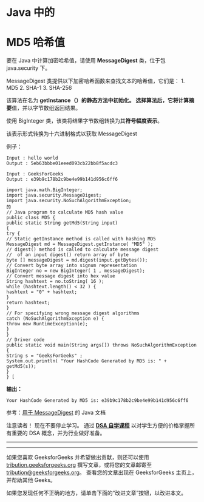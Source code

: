 # Java 中的

# MD5 哈希值

要在 Java 中计算加密哈希值，请使用 **MessageDigest** 类，位于包 java.security 下。

MessageDigest 类提供以下加密哈希函数来查找文本的哈希值，它们是：
1\. MD5
2\. SHA-1
3\. SHA-256

该算法在名为 **getInstance（）**的静态方法中初始化。 选择算法后，它将计算**摘要**值，并以字节数组返回结果。

使用 BigInteger 类，该类将结果字节数组转换为其**符号幅度表示**。

该表示形式转换为十六进制格式以获取 MessageDigest

例子：

```
Input : hello world
Output : 5eb63bbbe01eeed093cb22bb8f5acdc3

Input : GeeksForGeeks
Output : e39b9c178b2c9be4e99b141d956c6ff6

```

```
import java.math.BigInteger;
import java.security.MessageDigest;
import java.security.NoSuchAlgorithmException;
的
// Java program to calculate MD5 hash value
public class MD5 {
public static String getMd5(String input)
{
try {
// Static getInstance method is called with hashing MD5
MessageDigest md = MessageDigest.getInstance( "MD5" );
// digest() method is called to calculate message digest
//  of an input digest() return array of byte
byte [] messageDigest = md.digest(input.getBytes());
// Convert byte array into signum representation
BigInteger no = new BigInteger( 1 , messageDigest);
// Convert message digest into hex value
String hashtext = no.toString( 16 );
while (hashtext.length() < 32 ) {
hashtext = "0" + hashtext;
}
return hashtext;
}
// For specifying wrong message digest algorithms
catch (NoSuchAlgorithmException e) {
throw new RuntimeException(e);
}
}
// Driver code
public static void main(String args[]) throws NoSuchAlgorithmException
{
String s = "GeeksForGeeks" ;
System.out.println( "Your HashCode Generated by MD5 is: " + getMd5(s));
}
} [
```

**输出：**

```
Your HashCode Generated by MD5 is: e39b9c178b2c9be4e99b141d956c6ff6
```

参考：[用于 MessageDigest](https://docs.oracle.com/javase/7/docs/api/java/security/MessageDigest.html) 的 Java 文档

注意读者！ 现在不要停止学习。 通过 [**DSA 自学课程**](https://practice.geeksforgeeks.org/courses/dsa-self-paced?utm_source=geeksforgeeks&utm_medium=article&utm_campaign=gfg_article_dsa_content_bottom) 以对学生方便的价格掌握所有重要的 DSA 概念，并为行业做好准备。

* * *

* * *

如果您喜欢 GeeksforGeeks 并希望做出贡献，则还可以使用 [tribution.geeksforgeeks.org](https://contribute.geeksforgeeks.org/) 撰写文章，或将您的文章邮寄至 tribution@geeksforgeeks.org。 查看您的文章出现在 GeeksforGeeks 主页上，并帮助其他 Geeks。

如果您发现任何不正确的地方，请单击下面的“改进文章”按钮，以改进本文。